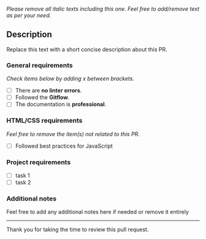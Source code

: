 *Please remove all italic texts including this one. Feel free to add/remove text as per your need.*

## Description

Replace this text with a short concise description about this PR.

### General requirements

*Check items below by adding x between brackets.*

- [ ] There are **no linter errors**.
- [ ] Followed the **Gitflow**.
- [ ] The documentation is **professional**.

### HTML/CSS requirements

*Feel free to remove the item(s) not related to this PR.*

- [ ] Followed best practices for JavaScript

### Project requirements

- [ ] task 1
- [ ] task 2

### Additional notes

Feel free to add any additional notes here if needed or remove it entirely

---
Thank you for taking the time to review this pull request.

